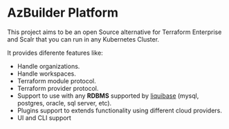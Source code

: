 # AzBuilder Platform

This project aims to be an open Source alternative for Terraform Enterprise and Scalr that you can run in any Kubernetes Cluster.

It provides diferente features like:

* Handle organizations.
* Handle workspaces.
* Terraform module protocol.
* Terraform provider protocol.
* Support to use with any **RDBMS** supported by [liquibase](https://www.liquibase.org/) \(mysql, postgres, oracle, sql server, etc\).
* Plugins support to extends functionality using different cloud providers.
* UI and CLI support



